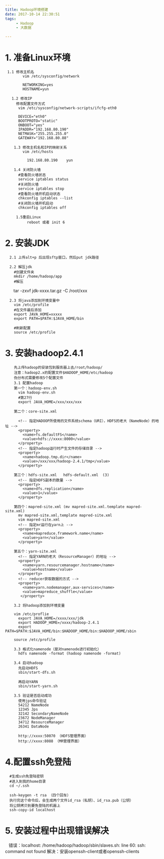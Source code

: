 ```yaml
---
title: Hadoop环境搭建
date: 2017-10-14 22:30:51
tags: 
     - Hadoop
     - 大数据

---
```


# 1. 准备Linux环境
     1.1 修改主机名
		    vim /etc/sysconfig/network
		
		    NETWORKING=yes
		    HOSTNAME=yun

	   1.2 修改IP
         修改配置文件方式
          vim /etc/sysconfig/network-scripts/ifcfg-eth0

          DEVICE="eth0"
          BOOTPROTO="static"           
          ONBOOT="yes"
          IPADDR="192.168.80.190"           
          NETMASK="255.255.255.0"          
          GATEWAY="192.168.80.88"            

	    1.3 修改主机名和IP的映射关系
	      	vim /etc/hosts
			
		      192.168.80.190	yun
	
        1.4 关闭防火墙
          #查看防火墙状态
          service iptables status
          #关闭防火墙
          service iptables stop
          #查看防火墙开机启动状态
          chkconfig iptables --list
          #关闭防火墙开机启动
          chkconfig iptables off
	
	     1.5重启Linux
		      reboot 或者 init 6

<!--  more  -->

# 2. 安装JDK
	  2.1 上传alt+p 后出现sftp窗口，然后put jdk路径
	
      2.2 解压jdk
        #创建文件夹
        mkdir /home/hadoop/app
        #解压
        tar -zxvf jdk-xxxx.tar.gz -C /root/xxx
		
      2.3 将java添加到环境变量中
        vim /etc/profile
        #在文件最后添加
        export JAVA_HOME=xxxxx
        export PATH=$PATH:$JAVA_HOME/bin

        #刷新配置
        source /etc/profile
		
# 3. 安装hadoop2.4.1
        先上传hadoop的安装包到服务器上去/root/hadoop/
        注意：hadoop2.x的配置文件$HADOOP_HOME/etc/hadoop
        伪分布式需要修改5个配置文件
        3.1 配置hadoop
        第一个：hadoop-env.sh
          vim hadoop-env.sh
          #第27行
          export JAVA_HOME=/xxx/xxx/xxx

        第二个：core-site.xml

          <!-- 指定HADOOP所使用的文件系统schema（URI），HDFS的老大（NameNode）的地址 -->
          <property>
            <name>fs.defaultFS</name>
            <value>hdfs://xxxx:8000</value>
          </property>
          <!-- 指定hadoop运行时产生文件的存储目录 -->
          <property>
            <name>hadoop.tmp.dir</name>
            <value>/xxx/xxx/hadoop-2.4.1/tmp</value>
          </property>

        第三个：hdfs-site.xml   hdfs-default.xml  (3)
          <!-- 指定HDFS副本的数量 -->
          <property>
            <name>dfs.replication</name>
            <value>1</value>
          </property>

        第四个：mapred-site.xml (mv mapred-site.xml.template mapred-site.xml)
          mv mapred-site.xml.template mapred-site.xml
          vim mapred-site.xml
          <!-- 指定mr运行在yarn上 -->
          <property>
            <name>mapreduce.framework.name</name>
            <value>yarn</value>
          </property>

        第五个：yarn-site.xml
          <!-- 指定YARN的老大（ResourceManager）的地址 -->
          <property>
            <name>yarn.resourcemanager.hostname</name>
            <value>hostname</value>
          </property>
          <!-- reducer获取数据的方式 -->
          <property>
            <name>yarn.nodemanager.aux-services</name>
            <value>mapreduce_shuffle</value>
           </property>

        3.2 将hadoop添加到环境变量

        vim /etc/proflie
          export JAVA_HOME=/xxxx/xxx/jdk
          export HADOOP_HOME=/xxxx/hadoop-2.4.1
          export PATH=$PATH:$JAVA_HOME/bin:$HADOOP_HOME/bin:$HADOOP_HOME/sbin

        source /etc/profile

        3.3 格式化namenode（是对namenode进行初始化）
          hdfs namenode -format (hadoop namenode -format)

        3.4 启动hadoop
          先启动HDFS
          sbin/start-dfs.sh

          再启动YARN
          sbin/start-yarn.sh

        3.5 验证是否启动成功
          使用jps命令验证
          54212 NameNode
          12345 Jps
          32142 SecondaryNameNode
          23672 NodeManager
          34712 ResourceManager
          26341 DataNode

          http://xxxx:50070 （HDFS管理界面）
          http://xxxx:8088 （MR管理界面）
		
# 4.配置ssh免登陆
      #生成ssh免登陆密钥
      #进入到我的home目录
      cd ~/.ssh

      ssh-keygen -t rsa （四个回车）
      执行完这个命令后，会生成两个文件id_rsa（私钥）、id_rsa.pub（公钥）
      将公钥拷贝到要免登陆的机器上
      ssh-copy-id localhost

# 5. 安装过程中出现错误解决
    错误：localhost: /home/hadoop/hadoop/sbin/slaves.sh: line 60: ssh: command not found
    解决：安装openssh-client或者openssh-clients

